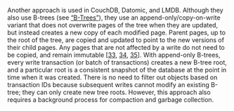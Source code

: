 
Another approach is used in CouchDB, Datomic, and LMDB. Although they also use B-trees (see
[“B-Trees”](ch03.html#sec_storage_b_trees)), they use an append-only/copy-on-write variant that does not overwrite
pages of the tree when they are updated, but instead creates a new copy of each modified page.
Parent pages, up to the root of the tree, are copied and updated to point to the new versions of
their child pages.  Any pages that are not affected by a write do not need to be copied, and remain
immutable [[33](ch07.html#Prokopov2014uu),
[34](ch07.html#Schwartz2013ur_ch7),
[35](ch07.html#Anderson2010wj_ch7)]. With append-only B-trees, every write transaction (or batch of transactions) creates a new B-tree
root, and a particular root is a consistent snapshot of the database at the point in time when it
was created. There is no need to filter out objects based on transaction IDs because subsequent
writes cannot modify an existing B-tree; they can only create new tree roots. However, this approach also
requires a background process for compaction and garbage collection.